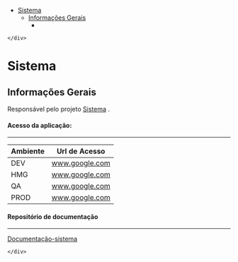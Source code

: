 <!DOCTYPE html>
<html>

<head>
  <meta charset="utf-8">
  <meta name="viewport" content="width=device-width, initial-scale=1.0">
  <title>Welcome file</title>
  <link rel="stylesheet" href="https://stackedit.io/style.css" />
</head>

<body class="stackedit">
  <div class="stackedit__left">
    <div class="stackedit__toc">
      
<ul>
<li><a href="#sistema">Sistema</a>
<ul>
<li><a href="#informações-gerais">Informações Gerais</a>
<ul>
<li></li>
</ul>
</li>
</ul>
</li>
</ul>

    </div>
  </div>
  <div class="stackedit__right">
    <div class="stackedit__html">
      <h1 id="sistema">Sistema</h1>
<h2 id="informações-gerais">Informações Gerais</h2>
<p>Responsável pelo projeto <a href="http://intranet.fnde.gov.br/tivirtual/index.php/cgdes/responsaveis-manutencao-e-projetos">Sistema</a> .</p>
<h4 id="acesso-da-aplicação">Acesso da aplicação:</h4>
<hr>

<table>
<thead>
<tr>
<th>Ambiente</th>
<th>Url de Acesso</th>
</tr>
</thead>
<tbody>
<tr>
<td>DEV</td>
<td><a href="https://www.google.com">www.google.com</a></td>
</tr>
<tr>
<td>HMG</td>
<td><a href="https://www.google.com">www.google.com</a></td>
</tr>
<tr>
<td>QA</td>
<td><a href="https://www.google.com">www.google.com</a></td>
</tr>
<tr>
<td>PROD</td>
<td><a href="https://www.google.com">www.google.com</a></td>
</tr>
</tbody>
</table><h4 id="repositório-de-documentação">Repositório de documentação</h4>
<hr>
<p><a href="https://www.fnde.gov.br/repositorio/doc-sis/sistema">Documentação-sistema</a></p>

    </div>
  </div>
</body>

</html>
